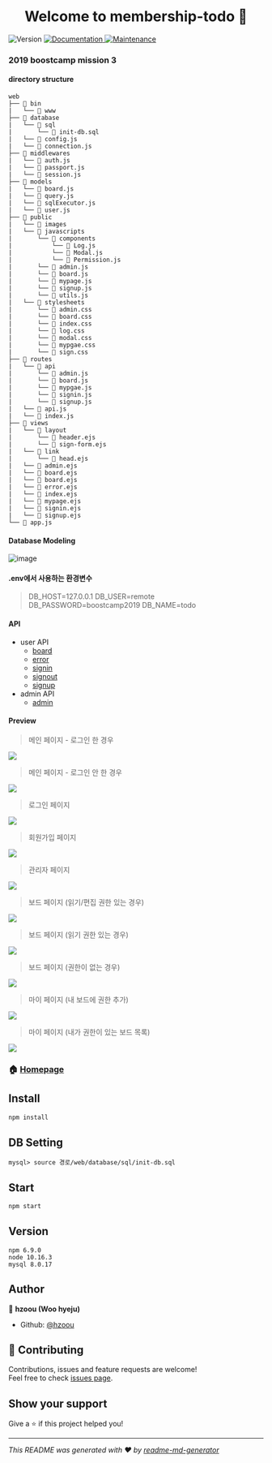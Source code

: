 <h1 align="center">Welcome to membership-todo 👋</h1>
<p>
  <img alt="Version" src="https://img.shields.io/badge/version-1.0.0-blue.svg?cacheSeconds=2592000" />
  <a href="https://github.com/hzoou/membership-todo#readme" target="_blank">
    <img alt="Documentation" src="https://img.shields.io/badge/documentation-yes-brightgreen.svg" />
  </a>
  <a href="https://github.com/hzoou/membership-todo/graphs/commit-activity" target="_blank">
    <img alt="Maintenance" src="https://img.shields.io/badge/Maintained%3F-yes-green.svg" />
  </a>
</p>

### 2019 boostcamp mission 3
#### directory structure
  ```
  web
  ├── 📂 bin
  |   └── 📄 www
  ├── 📂 database
  |   └── 📂 sql
  |       └── 📄 init-db.sql
  |   └── 📄 config.js
  |   └── 📄 connection.js
  ├── 📂 middlewares
  |   └── 📄 auth.js
  |   └── 📄 passport.js
  |   └── 📄 session.js
  ├── 📂 models
  |   └── 📄 board.js
  |   └── 📄 query.js
  |   └── 📄 sqlExecutor.js
  |   └── 📄 user.js
  ├── 📂 public
  |   └── 📂 images
  |   └── 📂 javascripts
  |       └── 📂 components
  |           └── 📄 Log.js
  |           └── 📄 Modal.js
  |           └── 📄 Permission.js
  |       └── 📄 admin.js
  |       └── 📄 board.js
  |       └── 📄 mypage.js
  |       └── 📄 signup.js
  |       └── 📄 utils.js
  |   └── 📂 stylesheets
  |       └── 📄 admin.css
  |       └── 📄 board.css
  |       └── 📄 index.css
  |       └── 📄 log.css
  |       └── 📄 modal.css
  |       └── 📄 mypgae.css
  |       └── 📄 sign.css
  ├── 📂 routes
  |   └── 📂 api
  |       └── 📄 admin.js
  |       └── 📄 board.js
  |       └── 📄 mypgae.js
  |       └── 📄 signin.js
  |       └── 📄 signup.js
  |   └── 📄 api.js
  |   └── 📄 index.js
  ├── 📂 views
  |   └── 📂 layout
  |       └── 📄 header.ejs
  |       └── 📄 sign-form.ejs
  |   └── 📂 link
  |       └── 📄 head.ejs
  |   └── 📄 admin.ejs
  |   └── 📄 board.ejs
  |   └── 📄 board.ejs
  |   └── 📄 error.ejs
  |   └── 📄 index.ejs
  |   └── 📄 mypage.ejs
  |   └── 📄 signin.ejs
  |   └── 📄 signup.ejs
  └── 📄 app.js
  ```

#### Database Modeling
![image](https://i.imgur.com/Q4lroSz.png)

#### .env에서 사용하는 환경변수
> DB_HOST=127.0.0.1
> DB_USER=remote
> DB_PASSWORD=boostcamp2019
> DB_NAME=todo

#### API
- user API
  - [board](https://github.com/hzoou/membership-todo/wiki/%EC%9D%BC%EB%B0%98-%EC%82%AC%EC%9A%A9%EC%9E%90-API-:-BOARD)
  - [error](https://github.com/hzoou/membership-todo/wiki/일반-사용자-API-:-ERROR)
  - [signin](https://github.com/hzoou/membership-todo/wiki/일반-사용자-API-:-SIGN-IN)
  - [signout](https://github.com/hzoou/membership-todo/wiki/일반-사용자-API-:-SIGN-OUT)
  - [signup](https://github.com/hzoou/membership-todo/wiki/일반-사용자-API-:-SIGN-UP)
- admin API
  - [admin](https://github.com/hzoou/membership-todo/wiki/%EA%B4%80%EB%A6%AC%EC%9E%90-API-:-ADMIN)
  
#### Preview
> 메인 페이지 - 로그인 한 경우
>
![](https://i.imgur.com/YzePbdL.jpg)
> 메인 페이지 - 로그인 안 한 경우
>
![](https://i.imgur.com/ySVD0Av.jpg)
> 로그인 페이지
>
![](https://i.imgur.com/dRfEgIS.png)
> 회원가입 페이지
>
![](https://i.imgur.com/kzVKh3E.png)
> 관리자 페이지
>
![](https://i.imgur.com/CdqOa54.png)
> 보드 페이지 (읽기/편집 권한 있는 경우)
>
![](https://i.imgur.com/1FQVL6O.png)
> 보드 페이지 (읽기 권한 있는 경우)
>
![](https://i.imgur.com/vTNzUGe.png)
> 보드 페이지 (권한이 없는 경우)
>
![](https://i.imgur.com/GGszrxL.png)
> 마이 페이지 (내 보드에 권한 추가)
>
![](https://i.imgur.com/SC4VwMA.png)
> 마이 페이지 (내가 권한이 있는 보드 목록)
>
![](https://i.imgur.com/xRkMiZl.png)

### 🏠 [Homepage](http://210.89.190.77:3000)

## Install

```sh
npm install
```

## DB Setting

```shell script
mysql> source 경로/web/database/sql/init-db.sql
```

## Start

```sh
npm start
```

## Version
```shell script
npm 6.9.0
node 10.16.3
mysql 8.0.17
```

## Author

👤 **hzoou (Woo hyeju)**

* Github: [@hzoou](https://github.com/hzoou)

## 🤝 Contributing

Contributions, issues and feature requests are welcome!<br />Feel free to check [issues page](https://github.com/hzoou/membership-todo/issues).

## Show your support

Give a ⭐️ if this project helped you!

***
_This README was generated with ❤️ by [readme-md-generator](https://github.com/kefranabg/readme-md-generator)_